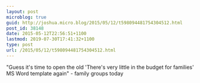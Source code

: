 ```yaml
---
layout: post
microblog: true
guid: http://joshua.micro.blog/2015/05/12/t598094481754304512.html
post_id: 38148
date: 2015-05-12T22:56:51+1100
lastmod: 2019-07-30T17:41:32+1100
type: post
url: /2015/05/12/t598094481754304512.html
---
```

"Guess it's time to open the old 'There's very little in the budget for families' MS Word template again" - family groups today
